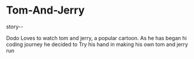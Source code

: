 # Tom-And-Jerry
story--

Dodo Loves to watch tom and jerry, a popular cartoon. As he has began hi coding journey he decided to Try his hand in making his own tom and jerry run
